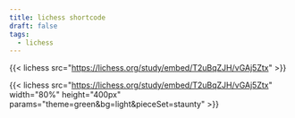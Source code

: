 ```yaml
---
title: lichess shortcode
draft: false
tags:
  - lichess
---
```


{{< lichess src="https://lichess.org/study/embed/T2uBqZJH/vGAj5Ztx" >}}

{{< lichess src="https://lichess.org/study/embed/T2uBqZJH/vGAj5Ztx"
    width="80%" height="400px"
    params="theme=green&bg=light&pieceSet=staunty" >}}
